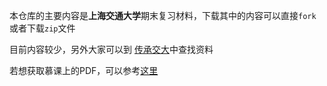 本仓库的主要内容是**上海交通大学**期末复习材料，下载其中的内容可以直接`fork`或者下载`zip`文件

目前内容较少，另外大家可以到 [传承交大](http://share.sjtu.edu.cn/)中查找资料

若想获取慕课上的PDF，可以参考[这里](https://git.io/JexdN)

